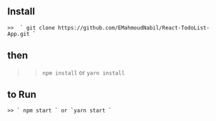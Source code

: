 

## Install 
    >>  ` git clone https://github.com/EMahmoudNabil/React-TodoList-App.git `
## then 
   >>  ` npm install ` or ` yarn install `
## to Run 
    >> ` npm start ` or `yarn start `




